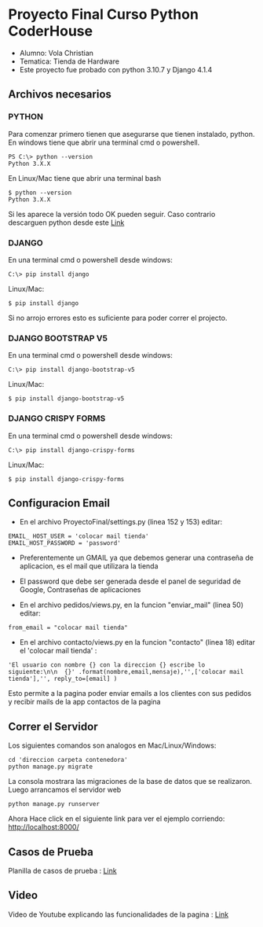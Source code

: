 # Proyecto Final Curso Python CoderHouse
- Alumno: Vola Christian
- Tematica: Tienda de Hardware
- Este proyecto fue probado con python 3.10.7 y Django 4.1.4


## Archivos necesarios


### PYTHON
Para comenzar primero tienen que asegurarse que tienen instalado, python.
En windows tiene que abrir una terminal cmd o powershell.
```
PS C:\> python --version
Python 3.X.X 
```
En Linux/Mac tiene que abrir una terminal bash
```
$ python --version
Python 3.X.X 
```
Si les aparece la versión todo OK pueden seguir. Caso contrario descarguen python desde este [Link](https://www.python.org/downloads/)


### DJANGO
En una terminal cmd o powershell desde windows:
```
C:\> pip install django
```
Linux/Mac:
```
$ pip install django
```
Si no arrojo errores esto es suficiente para poder correr el projecto.


### DJANGO BOOTSTRAP V5
En una terminal cmd o powershell desde windows:
```
C:\> pip install django-bootstrap-v5
```
Linux/Mac:
```
$ pip install django-bootstrap-v5
```


### DJANGO CRISPY FORMS
En una terminal cmd o powershell desde windows:
```
C:\> pip install django-crispy-forms
```
Linux/Mac:
```
$ pip install django-crispy-forms
```


## Configuracion Email
- En el archivo ProyectoFinal/settings.py (linea 152 y 153) editar:
```
EMAIL_ HOST_USER = 'colocar mail tienda'
EMAIL_HOST_PASSWORD = 'password'
```
- Preferentemente un GMAIL ya que debemos generar una contraseña de aplicacion, es el mail que utilizara la tienda
- El password que debe ser generada desde el panel de seguridad de Google, Contraseñas de aplicaciones

- En el archivo pedidos/views.py, en la funcion  "enviar_mail" (linea 50) editar:
```
from_email = "colocar mail tienda"
```

- En el archivo contacto/views.py en la funcion "contacto" (linea 18) editar el 'colocar mail tienda' :
```
'El usuario con nombre {} con la direccion {} escribe lo siguiente:\n\n  {}' .format(nombre,email,mensaje),'',['colocar mail tienda'],'', reply_to=[email] )
```

Esto permite a la pagina poder enviar emails a los clientes con sus pedidos y recibir mails de la app contactos de la pagina


## Correr el Servidor
Los siguientes comandos son analogos en Mac/Linux/Windows:
```
cd 'direccion carpeta contenedora'
python manage.py migrate
```
La consola mostrara las migraciones de la base de datos que se realizaron.
Luego arrancamos el servidor web
```
python manage.py runserver
```
Ahora Hace click en el siguiente link para ver el ejemplo corriendo: 
[http://localhost:8000/](http://localhost:8000/)


## Casos de Prueba
Planilla de casos de prueba :  [Link](https://docs.google.com/spreadsheets/d/1XySA5ugwOrrtHWxjiakMzrzg_ksIzNjc8GoKzfCa-EE/edit?usp=sharing)


## Video
Video de Youtube explicando las funcionalidades de la pagina : [Link](https://www.youtube.com/watch?v=0Sty0q9RpVk)
